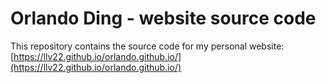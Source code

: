 # Orlando Ding - website source code

This repository contains the source code for my personal website:
[https://llv22.github.io/orlando.github.io/](https://llv22.github.io/orlando.github.io/)
